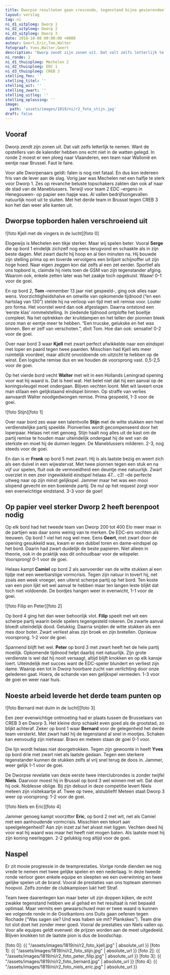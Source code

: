 ```yaml
---
title: Dworpse resultaten gaan crescendo, tegenstand bijna gevierendeeld
layout: verslag
tag: ni
ni_d1_uitploeg: Dworp 1
ni_d2_uitploeg: Dworp 2
ni_d3_uitploeg: Dworp 3
date: 2018-10-08 00:00:00 +0000
auteur: Geert,Eric,Tom,Walter
fotograaf: Yves,Walter,Geert
description: "Dworp zendt zijn zonen uit. Dat valt zelfs letterlijk te nemen. Want de opstellers van de kalender hebben ons echt niet in de watten gelegd. In ronde 2 moest er een ploeg naar Vlaanderen, een team naar Wallonië en eentje naar Brussel."
ni_ronde: 2
ni_d1_thuisploeg: Mechelen 2
ni_d2_thuisploeg: EDC 1
ni_d3_thuisploeg: CREB 3
stelling_fen: ''
stelling_titel: ''
stelling_wit: ''
stelling_zwart: ''
stelling_uitleg: ''
stelling_oplossing: ''
image:
  path: 'assets/images/1819/ni/r2_foto_stijn.jpg'
draft: false
---
```

## Vooraf

Dworp zendt zijn zonen uit. Dat valt zelfs letterlijk te nemen. Want de opstellers van de kalender hebben ons echt niet in de watten gelegd. In ronde 2 moest er een ploeg naar Vlaanderen, een team naar Wallonië en eentje naar Brussel. Faut le faire.<!--more-->

Voor alle Dworpenaars geldt: falen is nog niet fataal. En dus kon iedereen fris van de lever aan de slag. Vorig jaar was Mechelen net een halfje te sterk voor Dworp 1. Zes op revanche beluste topschakers zakten dan ook af naar de stad van de Maneblussers. Terwijl voor team 2 EDC –ergens in Henegouwen- op papier een hapje was. Al vallen bedrijfsongevallen natuurlijk nooit uit te sluiten. Met het derde team in Brussel tegen CREB 3 kon het dan weer alle kanten uit.

## Dworpse topborden halen verschroeiend uit

![foto Kjell met de vingers in de lucht][foto 0]

Elogewijs is Mechelen een tikje sterker. Maar wij spelen beter. Vooral **Serge** die op bord 1 eindelijk zichzelf nog eens terugvond en schaakte als in zijn beste dagen. Met zwart dacht hij hoop en al tien minuten na. Hij bouwde zijn stelling prima op en toverde vervolgens een briljant schijnoffer uit zijn hoge hoed. Naar eigen zeggen kon dat zelfs al een zet eerder. Sportief als ons topbord is, claimde hij niets toen de GSM van zijn tegenstander afging. Waarom ook, enkele zetten later was het zaakje toch opgekuist. Waaw! 0-1 voor de goei.

En op bord 2, **Tom** –remember 13 jaar niet gespeeld-, ging ook alles naar wens. Voorzichtigheidshalve en omwille van opkomende tijdnood (“en een hartslag van 130”) stelde hij na verloop van tijd met wit remise voor. Louter pro forma. Het voorstel werd dan ook afgeslagen. Daarna ontstond een ‘eerste klas’ rommelstelling. In ziedende tijdnood ontplofte het boeltje compleet. Na het optrekken der kruitdampen en het tellen der pionnen bleek onze man er eentje meer te hebben. “Een trucske, gelukske en het was binnen. Ben er zelf van verschoten.”, dixit Tom. Hoe dan ook: sensatie! 0-2 voor de goei.

Over naar bord 3 waar **Kjell** met zwart perfect afwikkelde naar een eindspel met loper en paard tegen twee paarden. Misschien had Kjell iets meer ruimtelijk voordeel, maar allicht onvoldoende om uitzicht te hebben op de winst. Een logische remise dus en we houden de voorsprong vast. 0,5-2,5 voor de goei.

Op het vierde bord vecht **Walter** met wit in een Hollands Leningrad opening voor wat hij waard is. Dat is heel wat. Het belet niet dat hij een aanval op de koningsvleugel moet ondergaan. Blijven vechten loont. Met wit laveert onze man stilaan een gelijkstaand eindspel binnen. Op straffe van verlies aanvaardt Walter noodgedwongen remise. Prima gespeeld, 1-3 voor de goei.

![foto Stijn][foto 1]

Over naar bord zes waar een talentvolle **Stijn** met de witte stukken een heel verdienstelijke partij speelde. Pionverlies wordt gecompenseerd door het loperpaar.  Helaas net niet genoeg. Stijn haalt nog alles uit de kast om de partij remise te houden maar uiteindelijk ondergaat hij de wet van de sterkste en moet hij de duimen leggen. De Maneblussers milderen. 2-3, nog steeds voor de goei.

En dan is er **Frank** op bord 5 met zwart. Hij is als laatste bezig en weert zich als een duivel in een wijwatervat. Met twee pionnen tegen een stuk en na vijf uur spelen, fluit ook de vermoeidheid een deuntje mee natuurlijk. Zwart overziet in een zeer ingewikkeld eindspel helaas 47... c3! –de perfecte uitweg naar op zijn minst gelijkspel. Jammer maar het was een mooi slopend gevecht en een boeiende partij. De nul op het request zorgt voor een evenwichtige eindstand. 3-3 voor de goei!

## Op papier veel sterker Dworp 2 heeft berenpoot nodig

Op elk bord had het tweede team van Dworp 200 tot 400 Elo meer maar in de partijen was daar soms weinig van te merken. De EDC-ers vochten als leeuwen. Op bord 1 viel het nog wel mee. Eens **Geert**, met zwart door de opening gesukkeld was, kwam er een dubbel toren en dame-eindspel op het bord. Daarin had zwart duidelijk de beste papieren. Niet alleen in theorie, ook in de praktijk was dit onhoudbaar voor de witspeler. Voorsprong! 0-1 voor de goei.

Helaas kampt **Camiel** op bord 2 als aanvoerder van de witte stukken al een tijdje met een weerbarstige vormcrisis. Tegen zijn natuur in tovert hij, net zoals een week vroeger, een uiterst scherpe partij op het bord. Ten koste van een pion lijkt wit wel aanval te hebben maar ten langen leste blijkt dat toch niet voldoende. De bordjes hangen weer in evenwicht, 1-1 voor de goei.

![foto Filip en Peter][foto 2]

Op bord 4 ging het dan weer behoorlijk vlot. **Filip** speelt met wit een scherpe partij waarin beide spelers tegengesteld rokeren. De zwarte aanval bloedt uiteindelijk dood. Gelukkig. Daarna snijden de witte stukken als een mes door boter. Zwart verliest alras zijn broek en zijn bretellen. Opnieuw voorsprong. 1-2 voor de goei.

Spannend blijft het wel. **Peter** op bord 3 met zwart heeft het de hele partij moeilijk. Opkomende tijdnood helpt daarbij niet natuurlijk. Zijn grote verdienste is wel dat hij nooit versaagt, altijd blijft knokken en op elk kansje loert. Uiteindelijk met succes want de EDC-speler blundert en verliest zijn dame. Waarop een tot in Dworp hoorbare zucht van verlichting door onze gelederen gaat. Hoera, de schande van een gelijkspel vermeden. 1-3 voor de goei en weer naar huis.

## Noeste arbeid leverde het derde team punten op

![foto Bernard met duim in de lucht][foto 3]

Een zeer evenwichtige ontmoeting had er plaats tussen de Brusselaars van CREB 3 en Dworp 3. Het kleine dorp schaakt even goed als de grootstad, zo blijkt achteraf. Zeker op bord 1 waar **Bernard** voor de gelegenheid het derde team versterkt. Met zwart hakt hij de tegenstand al snel in mootjes. Schaken kan eenvoudig zijn nietwaar. Bravo en meteen staan de goei 0-1 voor.

Die lijn wordt helaas niet doorgetrokken. Tegen zijn gewoonte in heeft **Yves** op bord drie met zwart niet als laatste gedaan. Tegen een sterkere tegenstander kunnen de stukken zelfs al vrij snel terug de doos in. Jammer, weer gelijk 1-1 voor de goei.

De Dworpse revelatie van deze eerste twee interclubrondes is zonder twijfel **Niels**. Daarvoor moest hij in Brussel op bord 3 wel winnen met wit. Dat doet hij ook. Noblesse oblige. Bij zijn debuut in deze competitie levert Niels meteen zijn visitekaartje af. Twee op twee, alstublieft! Meteen staat Dworp 3 weer op voorsprong: 1-2 voor de goei.

![foto Niels en Eric][foto 4]

Jammer genoeg kampt voorzitter **Eric**, op bord 2 met wit, net als Camiel met een aanhoudende vormcrisis. Misschien een tekort aan speelgelegenheid? Aan zijn inzet zal het alvast niet liggen. Vechten deed hij voor wat hij waard was maar het heeft niet mogen baten. Als laatste moet hij zijn koning neerleggen. 2-2 gelukkig nog altijd voor de goei.

## Naspel

Er zit mooie progressie in de teamprestaties. Vorige ronde dienden we nog vrede te nemen met twee gelijke spelen en een nederlaag. In deze tweede ronde verloor geen enkele equipe en sleepten we een overwinning en twee gelijke spelen uit de brand. Vooral de prestaties van ons topteam stemmen hoopvol. Zelfs zonder de clubkampioen lukt het! Straf.

Team twee daarentegen kan maar beter uit zijn doppen kijken, de echt zwakke tegenstand hebben we al gehad en het resultaat is niet bepaald optimaal. Maar vermits een gewaarschuwd man er twee waard is kunnen we volgende ronde in de Oostkantons ons Duits gaan oefenen tegen Rochade (“Was sagen sie? Und was haben sie mit? Plankskes”). Team drie tot slot doet het zonder meer goed. Vooral de prestaties van Niels vallen op. Voor alle equipes geldt evenwel: de prijzen worden aan de meet uitgedeeld. Blijven knokken tot de laatste pion is dus de boodschap.


[foto 0]: {{ "/assets/images/1819/ni/r2_foto_kjell.jpg" | absolute_url }}
[foto 1]: {{ "/assets/images/1819/ni/r2_foto_stijn.jpg" | absolute_url }}
[foto 2]: {{ "/assets/images/1819/ni/r2_foto_peter_filip.jpg" | absolute_url }}
[foto 3]: {{ "/assets/images/1819/ni/r2_foto_bernard.jpg" | absolute_url }}
[foto 4]: {{ "/assets/images/1819/ni/r2_foto_niels_eric.jpg" | absolute_url }}
